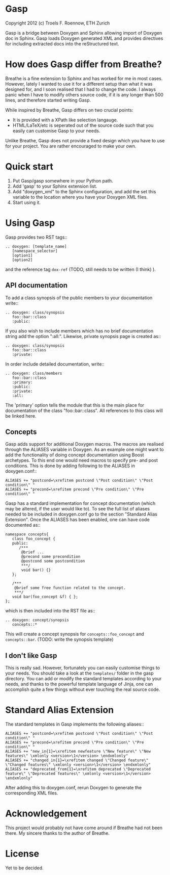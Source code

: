 Gasp
====
Copyright 2012 (c) Troels F. Roennow, ETH Zurich

Gasp is a bridge between Doxygen and Sphinx allowing import of Doxygen doc in Sphinx. Gasp loads Doxygen generated XML and provides directives for including extracted docs into the reStructured text. 


How does Gasp differ from Breathe?
==================================
Breathe is a fine extension to Sphinx and has worked for me in most
cases. However, lately I wanted to use it for a different setup than
what it was designed for, and I soon realised that I had to change the
code. I always panic when I have to modify others source code, if it is 
any longer than 500 lines, and therefore started writing Gasp. 

While inspired by Breathe, Gasp differs on two crucial points:

 - It is provided with a XPath like selection langauge.
 - HTML/LaTeX/etc is seperated out of the source code such that you
   easily can customise Gasp to your needs.
 
Unlike Breathe, Gasp does not provide a fixed design which you have to
use for your project. You are rather encouraged to make your own.


Quick start
===========
1. Put Gasp/gasp somewhere in your Python path.
2. Add 'gasp' to your Sphinx extension list.
3. Add "doxygen_xml" to the Sphinx configuration, and add the set this variable to the location where you have your Doxygen XML files.
4. Start using it.


Using Gasp
==========
Gasp provides two RST tags::

    .. doxygen: [template_name]
       [namespace_selector]
       [option1]
       [option2]

and the reference tag ``dox-ref`` (TODO, still needs to be written (I think) ).

API documentation
-----------------
To add a class synopsis of the public members to 
your documentation write::

    .. doxygen: class/synopsis
       foo::bar::class
       :public:

If you also wish to include members which has no brief
documentation string add the option ":all:". Likewise, private synopsis
page is created as::

    .. doxygen: class/synopsis
       foo::bar::class
       :private:


In order include detailed documentation, write::

    .. doxygen: class/members
       foo::bar::class
       :primary:
       :public:
       :private:
       :all:

The 'primary' option tells the module that this is the main place for
documentation of the class "foo::bar::class". All references to this
class will be linked here.


Concepts
--------
Gasp adds support for additional Doxygen macros. The macros are realised
through the ALIASES variable in Doxygen.
As an example one might want to add the functionality of doing concept
documentation using Boost archetypes. To this end one would need macros
to specify pre- and post conditions. This is done by adding following to
the ALIASES in doxygen.conf::

    ALIASES += "postcond=\xrefitem postcond \"Post condition\" \"Post condition\" "
    ALIASES += "precond=\xrefitem precond \"Pre condition\" \"Pre condition\" "

Gasp has a standard implementation for concept documentation (which may
be altered, if the user would like to). To see the full list of aliases
needed to be included in doxygen.conf go to the section "Standard Alias
Extension". Once the ALIASES has been enabled, one can have code
documented as:: 

    namespace concepts{
       class foo_concept {
       public:
          /***
           @brief ...
           @precond some precondition
           @postcond some postcondition
           ***/
           void bar() {}
       };

       /*** 
        @brief some free function related to the concept.
        ***/
       void bar(foo_concept &f) { };
    };

which is then included into the RST file as::

    .. doxygen: concept/synopsis
       concepts::*

This will create a concept synopsis for
``concepts::foo_concept`` and ``concepts::bar``. (TODO: write the
synopsis template)

I don't like Gasp
-----------------
This is really sad. However, fortunately you can easily customise things
to your needs. You should take a look at the ``templates/`` folder in
the gasp directory. You can add or modify the standard templates
according to your needs, and thanks to the powerful template language of
Jinja, one can accomplish quite a few things without ever touching the
real source code.


Standard Alias Extension
========================
The standard templates in Gasp implements the following aliases::

    ALIASES += "postcond=\xrefitem postcond \"Post condition\" \"Post condition\" "
    ALIASES += "precond=\xrefitem precond \"Pre condition\" \"Pre condition\" "
    ALIASES += "new_in{1}=\xrefitem newfeature \"New feature\" \"New features\" \xmlonly <version>\1</version> \endxmlonly"
    ALIASES += "changed_in{1}=\xrefitem changed \"Changed feature\" \"Changed features\" \xmlonly <version>\1</version> \endxmlonly"
    ALIASES += "deprecated_from{1}=\xrefitem deprecated \"Deprecated feature\" \"Deprecated features\" \xmlonly <version>\1</version> \endxmlonly"

After adding this to doxygen.conf, rerun Doxygen to generate the
corresponding XML files.


Acknowledgement
===============
This project would probably not have come around if Breathe had not been
there. My sincere thanks to the author of Breathe. 

License
=======
Yet to be decided.
